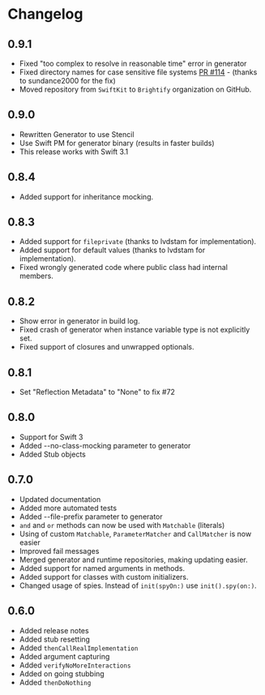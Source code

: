 # Changelog

## 0.9.1

* Fixed "too complex to resolve in reasonable time" error in generator
* Fixed directory names for case sensitive file systems [PR #114](https://github.com/Brightify/Cuckoo/pull/115) - (thanks to sundance2000 for the fix)
* Moved repository from `SwiftKit` to `Brightify` organization on GitHub.

## 0.9.0

* Rewritten Generator to use Stencil
* Use Swift PM for generator binary (results in faster builds)
* This release works with Swift 3.1

## 0.8.4

* Added support for inheritance mocking.  

## 0.8.3

* Added support for `fileprivate` (thanks to lvdstam for implementation).
* Added support for default values (thanks to lvdstam for implementation).
* Fixed wrongly generated code where public class had internal members.

## 0.8.2

* Show error in generator in build log.
* Fixed crash of generator when instance variable type is not explicitly set.
* Fixed support of closures and unwrapped optionals.

## 0.8.1

* Set "Reflection Metadata" to "None" to fix #72

## 0.8.0

* Support for Swift 3
* Added --no-class-mocking parameter to generator
* Added Stub objects

## 0.7.0

* Updated documentation
* Added more automated tests
* Added --file-prefix parameter to generator
* `and` and `or` methods can now be used with `Matchable` (literals)
* Using of custom `Matchable`, `ParameterMatcher` and `CallMatcher` is now easier
* Improved fail messages
* Merged generator and runtime repositories, making updating easier.
* Added support for named arguments in methods.
* Added support for classes with custom initializers.
* Changed usage of spies. Instead of `init(spyOn:)` use `init().spy(on:)`.

## 0.6.0

* Added release notes
* Added stub resetting
* Added `thenCallRealImplementation`
* Added argument capturing
* Added `verifyNoMoreInteractions`
* Added on going stubbing
* Added `thenDoNothing`
